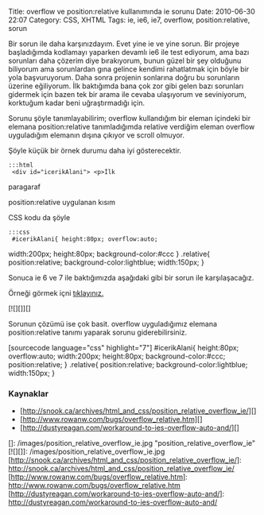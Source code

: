 Title: overflow ve position:relative  kullanımında ie sorunu
Date: 2010-06-30 22:07
Category: CSS, XHTML
Tags: ie, ie6, ie7, overflow, position:relative, sorun

Bir sorun ile daha karşınızdayım. Evet yine ie ve yine sorun. Bir
projeye başladığımda kodlamayı yaparken devamlı ie6 ile test ediyorum,
ama bazı sorunları daha çözerim diye bırakıyorum, bunun güzel bir şey
olduğunu biliyorum ama sorunlardan gına gelince kendimi rahatlatmak için
böyle bir yola başvuruyorum. Daha sonra projenin sonlarına doğru bu
sorunların üzerine eğiliyorum. İlk baktığımda bana çok zor gibi gelen
bazı sorunları gidermek için bazen tek bir arama ile cevaba ulaşıyorum
ve seviniyorum, korktuğum kadar beni uğraştırmadığı için.

Sorunu şöyle tanımlayabilirim; overflow kullandığım bir eleman içindeki
bir elemana position:relative tanımladığımda relative verdiğim eleman
overflow uyguladığım elemanın dışına çıkıyor ve scroll olmuyor.
<!--more-->

Şöyle küçük bir örnek durumu daha iyi gösterecektir.

	:::html
	 <div id="icerikAlani"> <p>İlk
paragaraf</p> <p class="relative">position:relative uygulanan
kısım</p> </div> 

CSS kodu da şöyle

	:::css
	 #icerikAlani{ height:80px; overflow:auto;
width:200px; height:80px; background-color:#ccc } .relative{
position:relative; background-color:lightblue; width:150px; }


Sonuca ie 6 ve 7 ile baktığımızda aşağıdaki gibi bir sorun ile
karşılaşacağız.

Örneği görmek içni [tıklayınız.][]

[![][]][]

Sorunun çözümü ise çok basit. overflow uyguladığımız elemana
position:relative tanımı yaparak sorunu giderebilirsiniz.

[sourcecode language="css" highlight="7"] #icerikAlani{ height:80px;
overflow:auto; width:200px; height:80px; background-color:#ccc;
position:relative; } .relative{ position:relative;
background-color:lightblue; width:150px; } 

### Kaynaklar

-   [http://snook.ca/archives/html_and_css/position_relative_overflow_ie/][]
-   [http://www.rowanw.com/bugs/overflow_relative.htm][]
-   [http://dustyreagan.com/workaround-to-ies-overflow-auto-and/][]

</p>

  [tıklayınız.]: http://fatihhayrioglu.com/dokumanlar/position_relative_overflow.html
  []: /images/position_relative_overflow_ie.jpg
    "position_relative_overflow_ie"
  [![][]]: /images/position_relative_overflow_ie.jpg
  [http://snook.ca/archives/html_and_css/position_relative_overflow_ie/]: http://snook.ca/archives/html_and_css/position_relative_overflow_ie/
  [http://www.rowanw.com/bugs/overflow_relative.htm]: http://www.rowanw.com/bugs/overflow_relative.htm
  [http://dustyreagan.com/workaround-to-ies-overflow-auto-and/]: http://dustyreagan.com/workaround-to-ies-overflow-auto-and/
